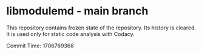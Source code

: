 # libmodulemd - main branch

This repository contains frozen state of the repository.
Its history is cleared. It is used only for static code
analysis with Codacy.

Commit Time: 1706769368